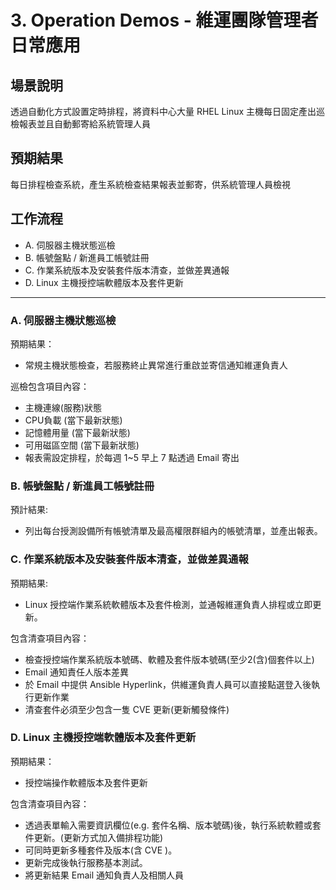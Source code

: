 # 3. Operation Demos - 維運團隊管理者日常應用

## 場景說明

透過自動化方式設置定時排程，將資料中心大量 RHEL Linux 主機每日固定產出巡檢報表並且自動郵寄給系統管理人員

## 預期結果

每日排程檢查系統，產生系統檢查結果報表並郵寄，供系統管理人員檢視


## 工作流程

- A. 伺服器主機狀態巡檢
- B. 帳號盤點 / 新進員工帳號註冊
- C. 作業系統版本及安裝套件版本清查，並做差異通報
- D. Linux 主機授控端軟體版本及套件更新

---

### A. 伺服器主機狀態巡檢

預期結果：

- 常規主機狀態檢查，若服務終止異常進行重啟並寄信通知維運負責人

巡檢包含項目內容：

- 主機連線(服務)狀態
- CPU負載 (當下最新狀態)
- 記憶體用量 (當下最新狀態)
- 可用磁區空間 (當下最新狀態)
- 報表需設定排程，於每週 1~5 早上 7 點透過 Email 寄出

### B. 帳號盤點 / 新進員工帳號註冊

預計結果: 

- 列出每台授測設備所有帳號清單及最高權限群組內的帳號清單，並產出報表。

### C. 作業系統版本及安裝套件版本清查，並做差異通報

預期結果: 

- Linux 授控端作業系統軟體版本及套件檢測，並通報維運負責人排程或立即更新。

包含清查項目內容：
- 檢查授控端作業系統版本號碼、軟體及套件版本號碼(至少2(含)個套件以上)
- Email 通知責任人版本差異
- 於 Email 中提供 Ansible Hyperlink，供維運負責人員可以直接點選登入後執行更新作業
- 清查套件必須至少包含一隻 CVE 更新(更新觸發條件)


### D. Linux 主機授控端軟體版本及套件更新

預期結果：

- 授控端操作軟體版本及套件更新

包含清查項目內容：
- 透過表單輸入需要資訊欄位(e.g. 套件名稱、版本號碼)後，執行系統軟體或套件更新。(更新方式加入備排程功能)
- 可同時更新多種套件及版本(含 CVE )。
- 更新完成後執行服務基本測試。
- 將更新結果 Email 通知負責人及相關人員

